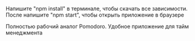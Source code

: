 Напишите "npm install" в терминале, чтобы скачать все зависимости. После напишите "npm start", чтобы открыть приложение в браузере 

Полностью рабочий аналог Pomodoro. Удобное приложение для тайм менеджмента
